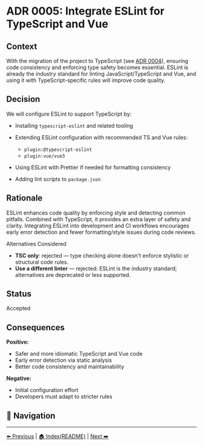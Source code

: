 # ADR 0005: Integrate ESLint for TypeScript and Vue

## Context

With the migration of the project to TypeScript (see [ADR 0004](./ADR-0004__TypeScriptMigration.md)), ensuring code consistency and enforcing type safety becomes essential. ESLint is already the industry standard for linting JavaScript/TypeScript and Vue, and using it with TypeScript-specific rules will improve code quality.

## Decision

We will configure ESLint to support TypeScript by:

- Installing `typescript-eslint` and related tooling
- Extending ESLint configuration with recommended TS and Vue rules:

  - `plugin:@typescript-eslint`
  - `plugin:vue/vue3`

- Using ESLint with Prettier if needed for formatting consistency
- Adding lint scripts to `package.json`

## Rationale

ESLint enhances code quality by enforcing style and detecting common pitfalls. Combined with TypeScript, it provides an extra layer of safety and clarity. Integrating ESLint into development and CI workflows encourages early error detection and fewer formatting/style issues during code reviews.

Alternatives Considered

- **TSC only**: rejected — type checking alone doesn't enforce stylistic or structural code rules.
- **Use a different linter** — rejected: ESLint is the industry standard; alternatives are deprecated or less supported.

## Status

Accepted

## Consequences

**Positive:**

- Safer and more idiomatic TypeScript and Vue code
- Early error detection via static analysis
- Better code consistency and maintainability

**Negative:**

- Initial configuration effort
- Developers must adapt to stricter rules

## 🧭 Navigation

---

[⬅️ Previous](./ADR-0004-TypeScriptMigration.md) | [🏠 Index(README)](../README.md) | [ Next ➡️ ](./ADR-0006-ZodSchemaParsing.md)

